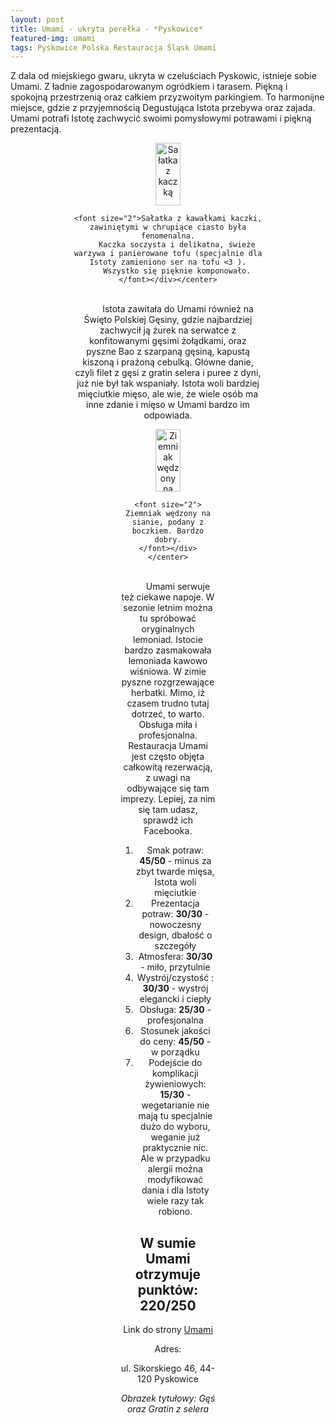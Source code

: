 ```yaml
---
layout: post
title: Umami - ukryta perełka - *Pyskowice*
featured-img: umami
tags: Pyskowice Polska Restauracja Śląsk Umami
---
```



Z dala od miejskiego gwaru, ukryta w czeluściach Pyskowic, istnieje sobie Umami.
Z ładnie zagospodarowanym ogródkiem i tarasem. Piękną i spokojną przestrzenią oraz całkiem przyzwoitym parkingiem.
To harmonijne miejsce, gdzie z przyjemnością Degustująca Istota przebywa oraz zajada.
Umami potrafi Istotę zachwycić swoimi pomysłowymi potrawami i piękną prezentacją.

<center><div style="width:60%"> <img src="{{site.url}}/assets/img/posts/salatka_z_kaczki.jpg" alt="Sałatka z kaczką" height="100px" width="40px" />

    <font size="2">Sałatka z kawałkami kaczki, zawiniętymi w chrupiące ciasto była fenomenalna.
        Kaczka soczysta i delikatna, świeże warzywa i panierowane tofu (specjalnie dla Istoty zamieniono ser na tofu <3 ).
        Wszystko się pięknie komponowało.
    </font></div></center>
<br />&ensp;&ensp;&ensp;&ensp;
Istota zawitała do Umami również na Święto Polskiej Gęsiny, gdzie najbardziej zachwycił ją żurek na serwatce z konfitowanymi gęsimi żołądkami,
oraz pyszne Bao z szarpaną gęsiną, kapustą kiszoną i prażoną cebulką.
Główne danie, czyli filet z gęsi z gratin selera i puree z dyni, już nie był tak wspaniały. Istota woli bardziej mięciutkie mięso, ale wie, że
wiele osób ma inne zdanie i mięso w Umami bardzo im odpowiada.

<center><div style="width:50%"> <img src="{{site.url}}/assets/img/posts/ziemniak_na_boczku.jpg" alt="Ziemniak wędzony na sianie" height="100px" width="40px" />

    <font size="2"> Ziemniak wędzony na sianie, podany z boczkiem. Bardzo dobry.
    </font></div></center>
<br />&ensp;&ensp;&ensp;&ensp;
Umami serwuje też ciekawe napoje. W sezonie letnim można tu spróbować oryginalnych lemoniad.
Istocie bardzo zasmakowała lemoniada kawowo wiśniowa. W zimie pyszne rozgrzewające herbatki.
Mimo, iż czasem trudno tutaj dotrzeć, to warto. Obsługa miła i profesjonalna.
Restauracja Umami jest często objęta całkowitą rezerwacją, z uwagi na odbywające się tam imprezy.
Lepiej, za nim się tam udasz, sprawdź ich Facebooka.


1. Smak potraw: **45/50** - minus za zbyt twarde mięsa, Istota woli mięciutkie
2. Prezentacja potraw: **30/30** - nowoczesny design, dbałość o szczegóły
3. Atmosfera: **30/30** - miło, przytulnie
4. Wystrój/czystość : **30/30** - wystrój elegancki i ciepły
5. Obsługa: **25/30** - profesjonalna
6. Stosunek jakości do ceny: **45/50** - w porządku
7. Podejście do komplikacji żywieniowych: **15/30** - wegetarianie nie mają tu specjalnie dużo do wyboru, weganie już praktycznie nic. Ale w przypadku alergii można modyfikować dania i dla Istoty wiele razy tak robiono.


## W sumie Umami otrzymuje punktów: **220/250**
Link do strony [Umami]

Adres:

ul. Sikorskiego 46, 44-120 Pyskowice

_Obrazek tytułowy: Gęś oraz Gratin z selera_

[Umami]: http://www.restauracjaumami.pl/



